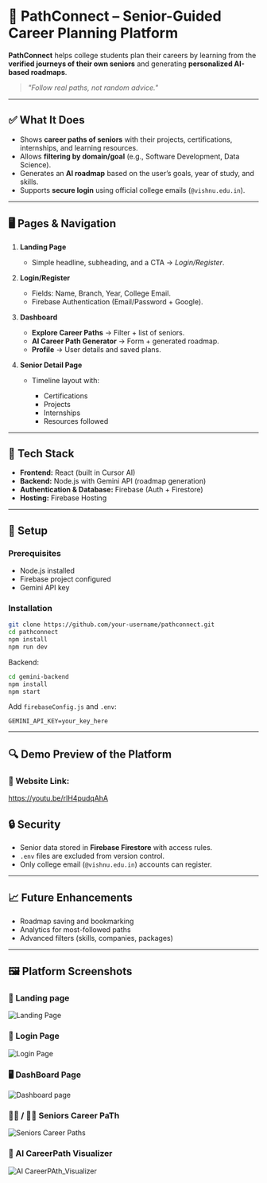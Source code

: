 # 🎯 PathConnect – Senior-Guided Career Planning Platform

**PathConnect** helps college students plan their careers by learning from the **verified journeys of their own seniors** and generating **personalized AI-based roadmaps**.

> *"Follow real paths, not random advice."*

---

## ✅ What It Does

* Shows **career paths of seniors** with their projects, certifications, internships, and learning resources.
* Allows **filtering by domain/goal** (e.g., Software Development, Data Science).
* Generates an **AI roadmap** based on the user’s goals, year of study, and skills.
* Supports **secure login** using official college emails (`@vishnu.edu.in`).

---

## 🖥️ Pages & Navigation

1. **Landing Page**

   * Simple headline, subheading, and a CTA → *Login/Register*.

2. **Login/Register**

   * Fields: Name, Branch, Year, College Email.
   * Firebase Authentication (Email/Password + Google).

3. **Dashboard**

   * **Explore Career Paths** → Filter + list of seniors.
   * **AI Career Path Generator** → Form + generated roadmap.
   * **Profile** → User details and saved plans.

4. **Senior Detail Page**

   * Timeline layout with:

     * Certifications
     * Projects
     * Internships
     * Resources followed

---

## 🔧 Tech Stack

* **Frontend:** React (built in Cursor AI)
* **Backend:** Node.js with Gemini API (roadmap generation)
* **Authentication & Database:** Firebase (Auth + Firestore)
* **Hosting:** Firebase Hosting

---

## 🚀 Setup

### Prerequisites

* Node.js installed
* Firebase project configured
* Gemini API key

### Installation

```bash
git clone https://github.com/your-username/pathconnect.git
cd pathconnect
npm install
npm run dev
```

Backend:

```bash
cd gemini-backend
npm install
npm start
```

Add `firebaseConfig.js` and `.env`:

```env
GEMINI_API_KEY=your_key_here
```

---
## 🔍 Demo Preview of the Platform
### 🔗 Website Link:
https://youtu.be/rIH4pudqAhA

## 🔒 Security

* Senior data stored in **Firebase Firestore** with access rules.
* `.env` files are excluded from version control.
* Only college email (`@vishnu.edu.in`) accounts can register.

---

## 📈 Future Enhancements

* Roadmap saving and bookmarking
* Analytics for most-followed paths
* Advanced filters (skills, companies, packages)

---
## 🖼️ Platform Screenshots
### 🚀 Landing page
![Landing Page](https://github.com/user-attachments/assets/fb874f41-a430-4a1b-9106-047ef9d0a97f)
### 🔑 Login Page
![Login Page](https://github.com/user-attachments/assets/f8f1f36d-5477-412e-a238-7b2dec22223d)
### 🖥️ DashBoard Page
![Dashboard page](https://github.com/user-attachments/assets/552c7d36-062e-46a2-8781-24d7f3543ed3)
### 👩‍🎓 / 👨‍🎓 Seniors Career PaTh
![Seniors Career Paths](https://github.com/user-attachments/assets/93f1ca61-e170-4213-aa9e-647a3766d501)
### 🤖 AI CareerPath Visualizer
![AI CareerPAth_Visualizer](https://github.com/user-attachments/assets/ba33c045-86ad-4b37-ae1f-1a0f8c30e786)
